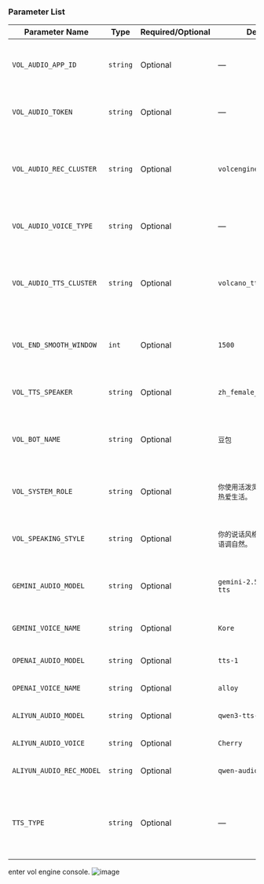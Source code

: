 ### Parameter List

| Parameter Name           | Type     | Required/Optional | Default Value                  | Description                                                                                                                                                                              |
|--------------------------|----------|-------------------|--------------------------------|------------------------------------------------------------------------------------------------------------------------------------------------------------------------------------------|
| `VOL_AUDIO_APP_ID`       | `string` | Optional          | —                              | Volcengine audio **App ID**. Obtain it from the [Volcengine console](https://console.volcengine.com/).                                                                                   |
| `VOL_AUDIO_TOKEN`        | `string` | Optional          | —                              | Volcengine audio **access token** for authentication.                                                                                                                                    |
| `VOL_AUDIO_REC_CLUSTER`  | `string` | Optional          | `volcengine_input_common`      | Volcengine **speech recognition cluster**. See the [speech model documentation](https://www.volcengine.com/docs/6561/80816).                                                             |
| `VOL_AUDIO_VOICE_TYPE`   | `string` | Optional          | —                              | Volcengine **voice type** for audio synthesis.                                                                                                                                           |
| `VOL_AUDIO_TTS_CLUSTER`  | `string` | Optional          | `volcano_tts`                  | Volcengine **TTS cluster**. Available options include:<br>• [volcano_tts](https://www.volcengine.com/docs/6561/1257584)<br>• [volcano_icl](https://www.volcengine.com/docs/6561/1305191) |
| `VOL_END_SMOOTH_WINDOW`  | `int`    | Optional          | `1500`                         | End smooth window (in milliseconds) for Volcengine audio output.                                                                                                                         |
| `VOL_TTS_SPEAKER`        | `string` | Optional          | `zh_female_vv_jupiter_bigtts`  | Default **speaker voice** for Volcengine TTS.                                                                                                                                            |
| `VOL_BOT_NAME`           | `string` | Optional          | `豆包`                           | Default **bot name** for Volcengine-based audio assistant.                                                                                                                               |
| `VOL_SYSTEM_ROLE`        | `string` | Optional          | `你使用活泼灵动的女声，性格开朗，热爱生活。`        | Description of the **system role** persona for the voice bot.                                                                                                                            |
| `VOL_SPEAKING_STYLE`     | `string` | Optional          | `你的说话风格简洁明了，语速适中，语调自然。`        | Description of the **speaking style** for the voice bot.                                                                                                                                 |
| `GEMINI_AUDIO_MODEL`     | `string` | Optional          | `gemini-2.5-flash-preview-tts` | Gemini **audio model** used for text-to-speech conversion.                                                                                                                               |
| `GEMINI_VOICE_NAME`      | `string` | Optional          | `Kore`                         | Gemini **voice name** used for synthesis.                                                                                                                                                |
| `OPENAI_AUDIO_MODEL`     | `string` | Optional          | `tts-1`                        | OpenAI **text-to-speech model**.                                                                                                                                                         |
| `OPENAI_VOICE_NAME`      | `string` | Optional          | `alloy`                        | OpenAI **voice name**.                                                                                                                                                                   |
| `ALIYUN_AUDIO_MODEL`     | `string` | Optional          | `qwen3-tts-flash`              | Aliyun **text-to-speech model** (Qwen).                                                                                                                                                  |
| `ALIYUN_AUDIO_VOICE`     | `string` | Optional          | `Cherry`                       | Aliyun **voice name** for TTS.                                                                                                                                                           |
| `ALIYUN_AUDIO_REC_MODEL` | `string` | Optional          | `qwen-audio-turbo-latest`      | Aliyun **speech recognition model**.                                                                                                                                                     |
| `TTS_TYPE`               | `string` | Optional          | —                              | Specifies which **TTS provider** to use. Available options: `vol`, `gemini`, `openai`, `aliyun`.                                                                                         |

enter vol engine console.
![image](https://github.com/user-attachments/assets/6261ee3c-2632-427d-a95e-85e55d85d971)